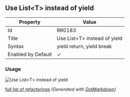 ## Use List\<T> instead of yield

| Property           | Value                         |
| ------------------ | ----------------------------- |
| Id                 | RR0183                        |
| Title              | Use List\<T> instead of yield |
| Syntax             | yield return, yield break     |
| Enabled by Default | &#x2713;                      |

### Usage

![Use List\<T> instead of yield](../../images/refactorings/UseListInsteadOfYield.png)

[full list of refactorings](Refactorings.md)
*\(Generated with [DotMarkdown](http://github.com/JosefPihrt/DotMarkdown)\)*